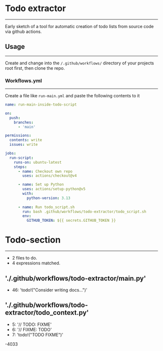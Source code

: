 # Todo extractor
---
Early sketch of a tool for automatic creation of todo lists from source code via github actions. 

## Usage
---
Create and change into the `/.github/workflows/` directory of your projects root first, then clone the repo. 

### Workflows.yml
---
Create a file like `run-main.yml` and paste the following contents to it
```yml
name: run-main-inside-todo-script

on:
  push:
    branches:
      - 'main'

permissions:
  contents: write
  issues: write

jobs:
  run-script:
    runs-on: ubuntu-latest
    steps:
      - name: Checkout own repo
        uses: actions/checkout@v4

      - name: Set up Python
        uses: actions/setup-python@v5
        with: 
          python-version: 3.13
 
      - name: Run todo_script.sh
        run: bash .github/workflows/todo-extractor/todo_script.sh
        env:
          GITHUB_TOKEN: ${{ secrets.GITHUB_TOKEN }}
```

# Todo-section
---
- 2 files to do.
- 4 expressions matched.

## './.github/workflows/todo-extractor/main.py'
- 46: 'todo!("Consider writing docs...")'
## './.github/workflows/todo-extractor/todo_context.py'
- 5: '// TODO: FIXME'
- 6: '// FIXME: TODO'
- 7: 'todo!("TODO FIXME")'

-4033